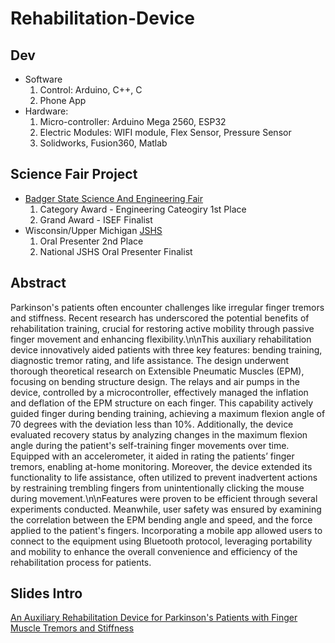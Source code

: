 # Rehabilitation-Device

## Dev
* Software
    1. Control: Arduino, C++, C
    2. Phone App
* Hardware:
    1. Micro-controller: Arduino Mega 2560, ESP32
    2. Electric Modules: WIFI module, Flex Sensor, Pressure Sensor
    3. Solidworks, Fusion360, Matlab

## Science Fair Project
* [Badger State Science And Engineering Fair](http://bssef.org/)
    1. Category Award - Engineering Cateogiry 1st Place
    2. Grand Award - ISEF Finalist
* Wisconsin/Upper Michigan [JSHS](https://www.uwlax.edu/gel/ypc/jshs/awards/#tm-261402)
    1. Oral Presenter 2nd Place
    2. National JSHS Oral Presenter Finalist

## Abstract
Parkinson's patients often encounter challenges like irregular finger tremors and stiffness. Recent research has underscored the potential benefits of rehabilitation training, crucial for restoring active mobility through passive finger movement and enhancing flexibility.\n\nThis auxiliary rehabilitation device innovatively aided patients with three key features: bending training, diagnostic tremor rating, and life assistance. The design underwent thorough theoretical research on Extensible Pneumatic Muscles (EPM), focusing on bending structure design. The relays and air pumps in the device, controlled by a microcontroller, effectively managed the inflation and deflation of the EPM structure on each finger. This capability actively guided finger during bending training, achieving a maximum flexion angle of 70 degrees with the deviation less than 10%. Additionally, the device evaluated recovery status by analyzing changes in the maximum flexion angle during the patient's self-training finger movements over time. Equipped with an accelerometer, it aided in rating the patients’ finger tremors, enabling at-home monitoring. Moreover, the device extended its functionality to life assistance, often utilized to prevent inadvertent actions by restraining trembling fingers from unintentionally clicking the mouse during movement.\n\nFeatures were proven to be efficient through several experiments conducted. Meanwhile, user safety was ensured by examining the correlation between the EPM bending angle and speed, and the force applied to the patient's fingers. Incorporating a mobile app allowed users to connect to the equipment using Bluetooth protocol, leveraging portability and mobility to enhance the overall convenience and efficiency of the rehabilitation process for patients.

## Slides Intro
[An Auxiliary Rehabilitation Device for Parkinson's Patients with Finger Muscle Tremors and Stiffness](<../../Science fair 2024/ISEF-2024/ISEF - May/Virtual Booth/Presentation/ISEF_Presentation_Final.pptx>)